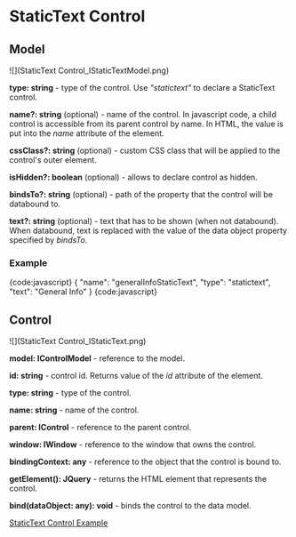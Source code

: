 # StaticText Control

## Model

![](StaticText Control_IStaticTextModel.png)

**type: string** - type of the control. Use _"statictext"_ to declare a StaticText control.

**name?: string** (optional) - name of the control. In javascript code, a child control is accessible from its parent control by name. In HTML, the value is put into the _name_ attribute of the element.

**cssClass?: string** (optional) - custom CSS class that will be applied to the control's outer element.

**isHidden?: boolean** (optional) - allows to declare control as hidden.

**bindsTo?: string** (optional) - path of the property that the control will be databound to.

**text?: string** (optional) - text that has to be shown (when not databound). When databound, text is replaced with the value of the data object property specified by _bindsTo_.

### Example

{code:javascript}
{
	"name": "generalInfoStaticText",
	"type": "statictext",
	"text": "General Info"
}
{code:javascript}

## Control

![](StaticText Control_IStaticText.png)

**model: IControlModel** - reference to the model.

**id: string** - control id. Returns value of the _id_ attribute of the element.

**type: string** - type of the control.

**name: string** - name of the control.

**parent: IControl** - reference to the parent control.

**window: IWindow** - reference to the window that owns the control.

**bindingContext: any** - reference to the object that the control is bound to.

**getElement(): JQuery** - returns the HTML element that represents the control.

**bind(dataObject: any): void** - binds the control to the data model.

[StaticText Control Example](StaticText-Control-Example.md)